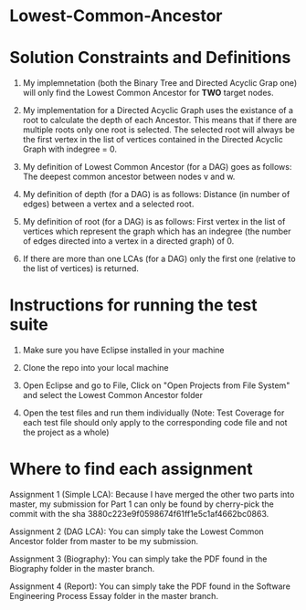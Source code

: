 # Lowest-Common-Ancestor

# Solution Constraints and Definitions
1. My implemnetation (both the Binary Tree and Directed Acyclic Grap one) will only find the Lowest Common Ancestor for **TWO** target nodes.

2. My implementation for a Directed Acyclic Graph uses the existance of a root to calculate the depth of each Ancestor. This means that if there are multiple roots only one root is selected. The selected root will always be the first vertex in the list of vertices contained in the Directed Acyclic Graph with indegree = 0.

3. My definition of Lowest Common Ancestor (for a DAG) goes as follows: The deepest common ancestor between nodes v and w.

4. My definition of depth (for a DAG) is as follows: Distance (in number of edges) between a vertex and a selected root.

5. My definition of root (for a DAG) is as follows: First vertex in the list of vertices which represent the graph which has an indegree (the number of edges directed into a vertex in a directed graph) of 0.

6. If there are more than one LCAs (for a DAG) only the first one (relative to the list of vertices) is returned. 

# Instructions for running the test suite
1. Make sure you have Eclipse installed in your machine

2. Clone the repo into your local machine

3. Open Eclipse and go to File, Click on "Open Projects from File System" and select the Lowest Common Ancestor folder

4. Open the test files and run them individually (Note: Test Coverage for each test file should only apply to the corresponding code file and not the project as a whole)

# Where to find each assignment
Assignment 1 (Simple LCA): Because I have merged the other two parts into master, my submission for Part 1 can only be found by cherry-pick the commit with the sha 3880c223e9f0598674f61ff1e5c1af4662bc0863.

Assignment 2 (DAG LCA): You can simply take the Lowest Common Ancestor folder from master to be my submission.

Assignment 3 (Biography): You can simply take the PDF found in the Biography folder in the master branch.

Assignment 4 (Report): You can simply take the PDF found in the Software Engineering Process Essay folder in the master branch.

